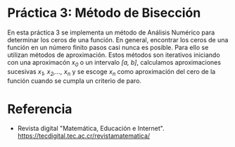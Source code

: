 # Práctica 3: Método de Bisección

En esta práctica 3 se implementa un método de Análisis Numérico para determinar los ceros de una función. En general, encontrar los ceros de una función en un número finito pasos casi nunca es posible. Para ello se utilizan métodos de aproximación. Estos métodos son iterativos iniciando con una aproximacón *x<sub>0</sub>* o un intervalo *[a, b]*, calculamos aproximaciones sucesivas _x<sub>1</sub>, x<sub>2</sub>,..., x<sub>n</sub>_ y se escoge _x<sub>n</sub>_ como aproximación del cero de la función cuando se cumpla un criterio de paro.

# Referencia

- Revista digital "Matemática, Educación e Internet". https://tecdigital.tec.ac.cr/revistamatematica/
